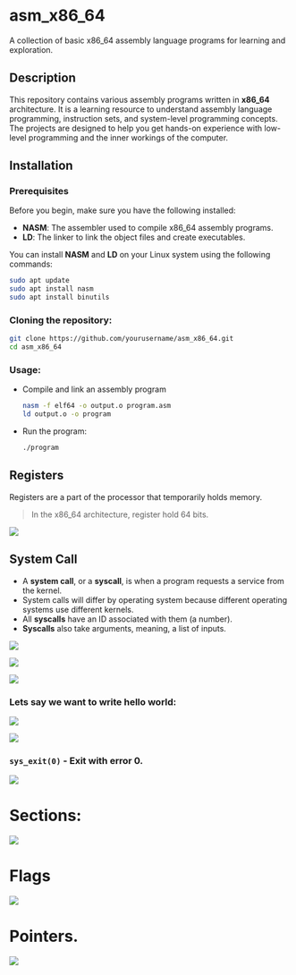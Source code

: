 # asm_x86_64

A collection of basic x86_64 assembly language programs for learning and exploration.

## Description

This repository contains various assembly programs written in **x86_64** architecture. It is a learning resource to understand assembly language programming, instruction sets, and system-level programming concepts. The projects are designed to help you get hands-on experience with low-level programming and the inner workings of the computer.


## Installation

### Prerequisites

Before you begin, make sure you have the following installed:

- **NASM**: The assembler used to compile x86_64 assembly programs.
- **LD**: The linker to link the object files and create executables.

You can install **NASM** and **LD** on your Linux system using the following commands:

```bash
sudo apt update
sudo apt install nasm
sudo apt install binutils
```

### Cloning the repository:
```bash
git clone https://github.com/yourusername/asm_x86_64.git
cd asm_x86_64
```

### Usage:
- Compile and link an assembly program
  ```bash
  nasm -f elf64 -o output.o program.asm
  ld output.o -o program
  ```
- Run the program:
  ```bash
  ./program
  ```


## Registers

Registers are a part of the processor that temporarily holds memory.
> In the x86_64 architecture, register hold 64 bits.

![](assets/registers.png)


## System Call
- A __system call__, or a __syscall__, is when a program requests a service from the kernel.
- System calls will differ by operating system because different operating systems use different kernels.
- All __syscalls__ have an ID associated with them (a number).
- __Syscalls__ also take arguments, meaning, a list of inputs.

![](assets/syscalls.png)

![](assets/systemcalllist.png)

![](assets/syswrite.png)

### Lets say we want to write hello world:

![](assets/helloworld1.png)

![](assets/helloworld2.png)

### `sys_exit(0)` - Exit with error 0.

![](assets/sysexit.png)

# Sections:

![](assets/sections.png)

# Flags

![](assets/flags.png)

# Pointers.

![](assets/pointers.png) 